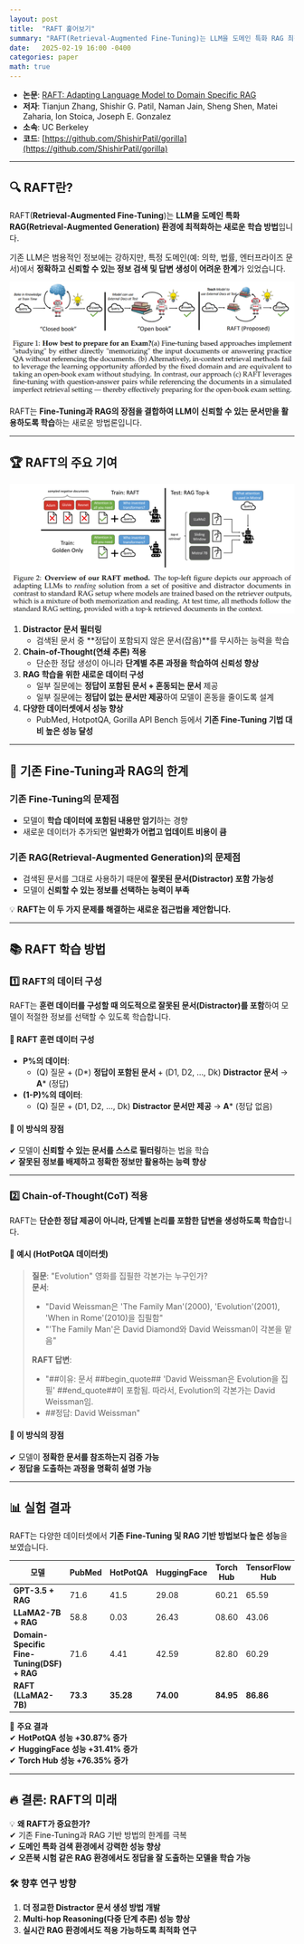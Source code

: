 ```yaml
---
layout: post
title:  "RAFT 훑어보기"
summary: "RAFT(Retrieval-Augmented Fine-Tuning)는 LLM을 도메인 특화 RAG 최적화를 위한 새로운 LLM 학습 기법"
date:   2025-02-19 16:00 -0400
categories: paper
math: true
---
```


- **논문**: [RAFT: Adapting Language Model to Domain Specific RAG](https://arxiv.org/abs/2403.10131)  
- **저자**: Tianjun Zhang, Shishir G. Patil, Naman Jain, Sheng Shen, Matei Zaharia, Ion Stoica, Joseph E. Gonzalez  
- **소속**: UC Berkeley  
- **코드**: [https://github.com/ShishirPatil/gorilla](https://github.com/ShishirPatil/gorilla)  

---

## 🔍 RAFT란?  

RAFT(**Retrieval-Augmented Fine-Tuning**)는 **LLM을 도메인 특화 RAG(Retrieval-Augmented Generation) 환경에 최적화하는 새로운 학습 방법**입니다.  

기존 LLM은 범용적인 정보에는 강하지만, 특정 도메인(예: 의학, 법률, 엔터프라이즈 문서)에서 **정확하고 신뢰할 수 있는 정보 검색 및 답변 생성이 어려운 한계**가 있었습니다.  



![sora](/assets/img/post_img/raft/1.PNG)



RAFT는 **Fine-Tuning과 RAG의 장점을 결합하여 LLM이 신뢰할 수 있는 문서만을 활용하도록 학습**하는 새로운 방법론입니다.  

---

## 🏆 RAFT의 주요 기여  



![sora](/assets/img/post_img/raft/2.PNG)



1. **Distractor 문서 필터링**  
   - 검색된 문서 중 **정답이 포함되지 않은 문서(잡음)**를 무시하는 능력을 학습  
2. **Chain-of-Thought(연쇄 추론) 적용**  
   - 단순한 정답 생성이 아니라 **단계별 추론 과정을 학습하여 신뢰성 향상**  
3. **RAG 학습을 위한 새로운 데이터 구성**  
   - 일부 질문에는 **정답이 포함된 문서 + 혼동되는 문서** 제공  
   - 일부 질문에는 **정답이 없는 문서만 제공**하여 모델이 혼동을 줄이도록 설계  
4. **다양한 데이터셋에서 성능 향상**  
   - PubMed, HotpotQA, Gorilla API Bench 등에서 **기존 Fine-Tuning 기법 대비 높은 성능 달성**  

---

## 🤔 기존 Fine-Tuning과 RAG의 한계  

### 기존 Fine-Tuning의 문제점  
- 모델이 **학습 데이터에 포함된 내용만 암기**하는 경향  
- 새로운 데이터가 추가되면 **일반화가 어렵고 업데이트 비용이 큼**  

### 기존 RAG(Retrieval-Augmented Generation)의 문제점  
- 검색된 문서를 그대로 사용하기 때문에 **잘못된 문서(Distractor) 포함 가능성**  
- 모델이 **신뢰할 수 있는 정보를 선택하는 능력이 부족**  

💡 **RAFT는 이 두 가지 문제를 해결하는 새로운 접근법을 제안합니다.**  

---

## 📚 RAFT 학습 방법  

### 1️⃣ RAFT의 데이터 구성  

RAFT는 **훈련 데이터를 구성할 때 의도적으로 잘못된 문서(Distractor)를 포함**하여 모델이 적절한 정보를 선택할 수 있도록 학습합니다.  

#### 🔹 RAFT 훈련 데이터 구성  
- **P%의 데이터**:  
  - (Q) 질문 + (D*) **정답이 포함된 문서** + (D1, D2, ..., Dk) **Distractor 문서** → **A*** (정답)  
- **(1-P)%의 데이터**:  
  - (Q) 질문 + (D1, D2, ..., Dk) **Distractor 문서만 제공** → **A*** (정답 없음)  

#### 📌 이 방식의 장점  
✔ 모델이 **신뢰할 수 있는 문서를 스스로 필터링**하는 법을 학습  
✔ **잘못된 정보를 배제하고 정확한 정보만 활용하는 능력 향상**  

---

### 2️⃣ Chain-of-Thought(CoT) 적용  

RAFT는 **단순한 정답 제공이 아니라, 단계별 논리를 포함한 답변을 생성하도록 학습**합니다.  

#### 🔹 예시 (HotPotQA 데이터셋)  
> **질문**: "Evolution" 영화를 집필한 각본가는 누구인가?  
> **문서**:  
> - "David Weissman은 'The Family Man'(2000), 'Evolution'(2001), 'When in Rome'(2010)을 집필함"  
> - "'The Family Man'은 David Diamond와 David Weissman이 각본을 맡음"  
>  
> **RAFT 답변**:  
> - "##이유: 문서 ##begin_quote## 'David Weissman은 Evolution을 집필' ##end_quote##이 포함됨. 따라서, Evolution의 각본가는 David Weissman임.  
> - ##정답: David Weissman"

#### 📌 이 방식의 장점  
✔ 모델이 **정확한 문서를 참조하는지 검증 가능**  
✔ **정답을 도출하는 과정을 명확히 설명 가능**  

---

## 📊 실험 결과  

RAFT는 다양한 데이터셋에서 **기존 Fine-Tuning 및 RAG 기반 방법보다 높은 성능**을 보였습니다.  



| 모델 | PubMed | HotPotQA | HuggingFace | Torch Hub | TensorFlow Hub |
|------|--------|----------|-------------|-----------|---------------|
| **GPT-3.5 + RAG** | 71.6 | 41.5 | 29.08 | 60.21 | 65.59 |
| **LLaMA2-7B + RAG** | 58.8 | 0.03 | 26.43 | 08.60 | 43.06 |
| **Domain-Specific Fine-Tuning(DSF) + RAG** | 71.6 | 4.41 | 42.59 | 82.80 | 60.29 |
| **RAFT (LLaMA2-7B)** | **73.3** | **35.28** | **74.00** | **84.95** | **86.86** |



📌 **주요 결과**  
✔ **HotPotQA 성능 +30.87% 증가**  
✔ **HuggingFace 성능 +31.41% 증가**  
✔ **Torch Hub 성능 +76.35% 증가**  

---

## 🔥 결론: RAFT의 미래  

💡 **왜 RAFT가 중요한가?**  
✔ 기존 Fine-Tuning과 RAG 기반 방법의 한계를 극복  
✔ **도메인 특화 검색 환경에서 강력한 성능 향상**  
✔ **오픈북 시험 같은 RAG 환경에서도 정답을 잘 도출하는 모델을 학습 가능**  

### 🛠️ 향후 연구 방향  
1. **더 정교한 Distractor 문서 생성 방법 개발**  
2. **Multi-hop Reasoning(다중 단계 추론) 성능 향상**  
3. **실시간 RAG 환경에서도 적용 가능하도록 최적화 연구**  